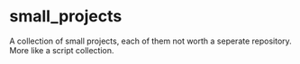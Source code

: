 # small_projects
A collection of small projects, each of them not worth a seperate repository. More like a
script collection.
